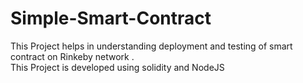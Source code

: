 # Simple-Smart-Contract
This Project helps in understanding deployment and testing of smart contract on Rinkeby network . <br/>
This Project is developed using solidity and NodeJS <br/>

